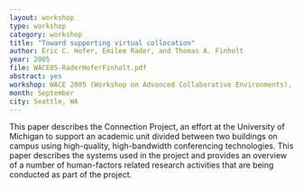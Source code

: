 ```yaml
---
layout: workshop
type: workshop
category: workshop
title: "Toward supporting virtual collocation"
author: Eric C. Hofer, Emilee Rader, and Thomas A. Finholt
year: 2005
file: WACE05-RaderHoferFinholt.pdf
abstract: yes
workshop: WACE 2005 (Workshop on Advanced Collaborative Environments),
month: September
city: Seattle, WA
---
```


This paper describes the Connection Project, an effort
at the University of Michigan to support an academic
unit divided between two buildings on campus using
high-quality, high-bandwidth conferencing
technologies. This paper describes the systems used in
the project and provides an overview of a number of
human-factors related research activities that are being
conducted as part of the project.